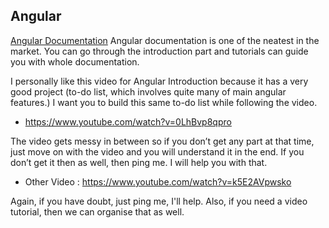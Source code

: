 ## Angular
[Angular Documentation](https://angular.io/docs)
Angular documentation is one of the neatest in the market. You can go through the introduction part and tutorials can guide you with whole documentation.

I personally like this video for Angular Introduction because it has a very good project (to-do list, which involves quite many of main angular features.) I want you to build this same to-do list while following the video.  
- https://www.youtube.com/watch?v=0LhBvp8qpro

The video gets messy in between so if you don’t get any part at that time, just move on with the video and you will understand it in the end. If you don’t get it then as well, then ping me. I will help you with that.

- Other Video : https://www.youtube.com/watch?v=k5E2AVpwsko

Again, if you have doubt, just ping me, I'll help. Also, if you need a video tutorial, then we can organise that as well.
